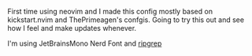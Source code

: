 First time using neovim and I made this config mostly based on kickstart.nvim and ThePrimeagen's confgis. Going to try this out and see how I feel and make updates whenever.

I'm using JetBrainsMono Nerd Font and [ripgrep](https://github.com/BurntSushi/ripgrep)
